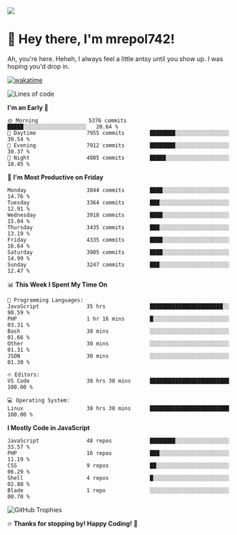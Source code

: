 ![](https://media.tenor.com/FUEC3dPyVhEAAAAM/welcome-back-minions.gif)

# 👋 Hey there, I'm mrepol742!
Ah, you're here. Heheh, 
I always feel a little antsy until you show up. I was hoping you'd drop in.

[![wakatime](https://wakatime.com/badge/user/8ad4afa2-1a56-40d1-a949-4663473915b6.svg)](https://wakatime.com/@mrepol742)

<!--START_SECTION:mrepol742-->
![Lines of code](https://img.shields.io/badge/From%20Hello%20World%20I%27ve%20Written-20.5%20million%20lines%20of%20code-blue)

**I'm an Early 🐤** 

```text
🌞 Morning                5376 commits        █████░░░░░░░░░░░░░░░░░░░░   20.64 % 
🌆 Daytime                7955 commits        ████████░░░░░░░░░░░░░░░░░   30.54 % 
🌃 Evening                7912 commits        ████████░░░░░░░░░░░░░░░░░   30.37 % 
🌙 Night                  4805 commits        █████░░░░░░░░░░░░░░░░░░░░   18.45 % 
```
📅 **I'm Most Productive on Friday** 

```text
Monday                   3844 commits        ████░░░░░░░░░░░░░░░░░░░░░   14.76 % 
Tuesday                  3364 commits        ███░░░░░░░░░░░░░░░░░░░░░░   12.91 % 
Wednesday                3918 commits        ████░░░░░░░░░░░░░░░░░░░░░   15.04 % 
Thursday                 3435 commits        ███░░░░░░░░░░░░░░░░░░░░░░   13.19 % 
Friday                   4335 commits        ████░░░░░░░░░░░░░░░░░░░░░   16.64 % 
Saturday                 3905 commits        ████░░░░░░░░░░░░░░░░░░░░░   14.99 % 
Sunday                   3247 commits        ███░░░░░░░░░░░░░░░░░░░░░░   12.47 % 
```


📊 **This Week I Spent My Time On** 

```text
💬 Programming Languages: 
JavaScript               35 hrs              ███████████████████████░░   90.59 % 
PHP                      1 hr 16 mins        █░░░░░░░░░░░░░░░░░░░░░░░░   03.31 % 
Bash                     38 mins             ░░░░░░░░░░░░░░░░░░░░░░░░░   01.66 % 
Other                    30 mins             ░░░░░░░░░░░░░░░░░░░░░░░░░   01.31 % 
JSON                     30 mins             ░░░░░░░░░░░░░░░░░░░░░░░░░   01.30 % 

🔥 Editors: 
VS Code                  38 hrs 38 mins      █████████████████████████   100.00 % 

💻 Operating System: 
Linux                    38 hrs 38 mins      █████████████████████████   100.00 % 
```

**I Mostly Code in JavaScript** 

```text
JavaScript               48 repos            ████████░░░░░░░░░░░░░░░░░   33.57 % 
PHP                      16 repos            ███░░░░░░░░░░░░░░░░░░░░░░   11.19 % 
CSS                      9 repos             ██░░░░░░░░░░░░░░░░░░░░░░░   06.29 % 
Shell                    4 repos             █░░░░░░░░░░░░░░░░░░░░░░░░   02.80 % 
Blade                    1 repo              ░░░░░░░░░░░░░░░░░░░░░░░░░   00.70 % 
```




<!--END_SECTION:mrepol742-->

![GitHub Trophies](https://github-profile-trophy.vercel.app/?username=mrepol742&theme=dracula)

🔥 **Thanks for stopping by! Happy Coding!** 🚀
